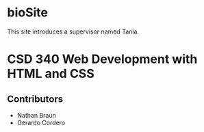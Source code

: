 # bioSite
This site introduces a supervisor named Tania.
<h1>CSD 340 Web Development with HTML and CSS</h1>
<h2>Contributors</h2>
<ul>
	<li>Nathan Braun</li>
	<li>Gerardo Cordero</li>
</ul>